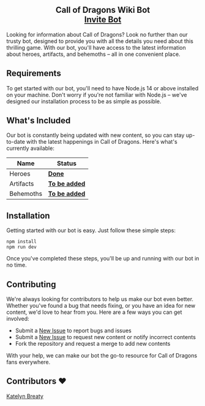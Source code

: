 <h2 align="center">
  Call of Dragons Wiki Bot<br/>
  <a href="https://discord.com/api/oauth2/authorize?client_id=1095889924978384906&permissions=8&scope=bot" target="_blank">Invite Bot</a>
</h2>

Looking for information about Call of Dragons? Look no further than our trusty bot, designed to provide you with all the details you need about this thrilling game. With our bot, you'll have access to the latest information about heroes, artifacts, and behemoths – all in one convenient place.

## Requirements

To get started with our bot, you'll need to have Node.js 14 or above installed on your machine. Don't worry if you're not familiar with Node.js – we've designed our installation process to be as simple as possible.

## What's Included

Our bot is constantly being updated with new content, so you can stay up-to-date with the latest happenings in Call of Dragons. Here's what's currently available:

| Name              | Status                 |
| ----------------- | ---------------------- |
| Heroes            | **<u>Done</u>**        |
| Artifacts         | **<u>To be added</u>** |
| Behemoths         | **<u>To be added</u>** |

## Installation

Getting started with our bot is easy. Just follow these simple steps:

```
npm install
npm run dev
```

Once you've completed these steps, you'll be up and running with our bot in no time.

## Contributing

We're always looking for contributors to help us make our bot even better. Whether you've found a bug that needs fixing, or you have an idea for new content, we'd love to hear from you. Here are a few ways you can get involved:

- Submit a [New Issue](https://github.com/GamerRaven/CoD-Wiki-Bot/issues/new) to report bugs and issues
- Submit a [New Issue](https://github.com/GamerRaven/CoD-Wiki-Bot/issues/new) to request new content or notify incorrect contents
- Fork the repository and request a merge to add new contents

With your help, we can make our bot the go-to resource for Call of Dragons fans everywhere.

## Contributors ❤️
[Katelyn Breaty](https://github.com/kat3lyns)

